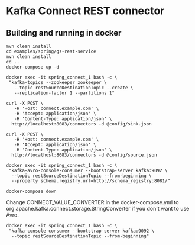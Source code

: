 Kafka Connect REST connector
===


Building and running in docker
---

    mvn clean install
    cd examples/spring/gs-rest-service
    mvn clean install
    cd ..
    docker-compose up -d
    
    docker exec -it spring_connect_1 bash -c \
     "kafka-topics --zookeeper zookeeper \
       --topic restSourceDestinationTopic --create \
       --replication-factor 1 --partitions 1"
    
    curl -X POST \
       -H 'Host: connect.example.com' \
       -H 'Accept: application/json' \
       -H 'Content-Type: application/json' \
      http://localhost:8083/connectors -d @config/sink.json
    
    curl -X POST \
       -H 'Host: connect.example.com' \
       -H 'Accept: application/json' \
       -H 'Content-Type: application/json' \
      http://localhost:8083/connectors -d @config/source.json

    docker exec -it spring_connect_1 bash -c \
     "kafka-avro-console-consumer --bootstrap-server kafka:9092 \
      --topic restSourceDestinationTopic --from-beginning \
      --property schema.registry.url=http://schema_registry:8081/"

    docker-compose down

Change CONNECT_VALUE_CONVERTER in the docker-compose.yml
to org.apache.kafka.connect.storage.StringConverter if you don't want to use Avro.

    docker exec -it spring_connect_1 bash -c \
     "kafka-console-consumer --bootstrap-server kafka:9092 \
      --topic restSourceDestinationTopic --from-beginning"
